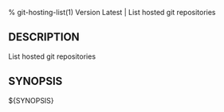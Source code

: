 % git-hosting-list(1) Version Latest | List hosted git repositories
## DESCRIPTION

List hosted git repositories

## SYNOPSIS

${SYNOPSIS}




